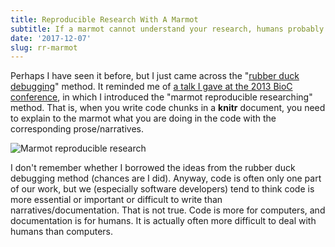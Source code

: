 ```yaml
---
title: Reproducible Research With A Marmot
subtitle: If a marmot cannot understand your research, humans probably won't, either
date: '2017-12-07'
slug: rr-marmot
---
```


Perhaps I have seen it before, but I just came across the "[rubber duck debugging](https://rubberduckdebugging.com)" method. It reminded me of [a talk I gave at the 2013 BioC conference](https://slides.yihui.name/BioC-2013-Yihui-Xie.html#/5), in which I introduced the "marmot reproducible researching" method. That is, when you write code chunks in a **knitr** document, you need to explain to the marmot what you are doing in the code with the corresponding prose/narratives.

![Marmot reproducible research](https://db.yihui.name/images/rr-marmot.jpg)

I don't remember whether I borrowed the ideas from the rubber duck debugging method (chances are I did). Anyway, code is often only one part of our work, but we (especially software developers) tend to think code is more essential or important or difficult to write than narratives/documentation. That is not true. Code is more for computers, and documentation is for humans. It is actually often more difficult to deal with humans than computers.
